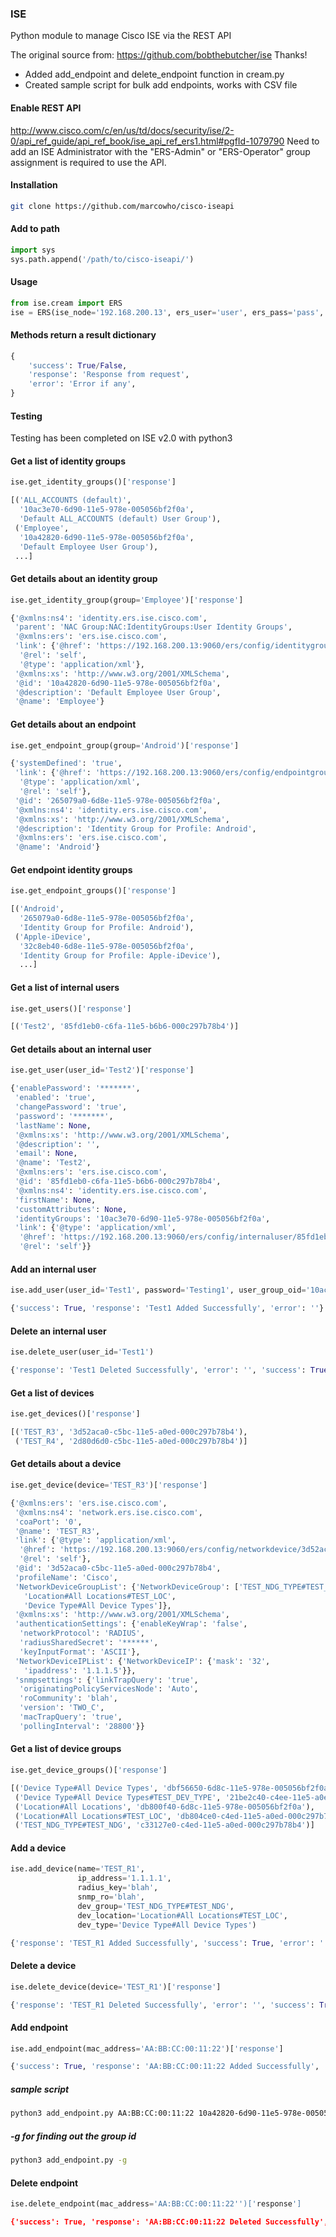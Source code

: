 ### ISE
Python module to manage Cisco ISE via the REST API

The original source from: https://github.com/bobthebutcher/ise Thanks!
- Added add_endpoint and delete_endpoint function in cream.py
- Created sample script for bulk add endpoints, works with CSV file
####

#### Enable REST API
http://www.cisco.com/c/en/us/td/docs/security/ise/2-0/api_ref_guide/api_ref_book/ise_api_ref_ers1.html#pgfId-1079790
Need to add an ISE Administrator with the "ERS-Admin" or "ERS-Operator" group assignment is required to use the API.

#### Installation
```bash
git clone https://github.com/marcowho/cisco-iseapi
```

#### Add to path
```python
import sys
sys.path.append('/path/to/cisco-iseapi/')
```

#### Usage
```python
from ise.cream import ERS
ise = ERS(ise_node='192.168.200.13', ers_user='user', ers_pass='pass', verify=False, disable_warnings=True)
```

#### Methods return a result dictionary
```python
{
    'success': True/False,
    'response': 'Response from request',
    'error': 'Error if any',
}
```

#### Testing
Testing has been completed on ISE v2.0 with python3

#### Get a list of identity groups
```python
ise.get_identity_groups()['response']

[('ALL_ACCOUNTS (default)',
  '10ac3e70-6d90-11e5-978e-005056bf2f0a',
  'Default ALL_ACCOUNTS (default) User Group'),
 ('Employee',
  '10a42820-6d90-11e5-978e-005056bf2f0a',
  'Default Employee User Group'),
 ...]
```

#### Get details about an identity group
```python
ise.get_identity_group(group='Employee')['response']

{'@xmlns:ns4': 'identity.ers.ise.cisco.com',
 'parent': 'NAC Group:NAC:IdentityGroups:User Identity Groups',
 '@xmlns:ers': 'ers.ise.cisco.com',
 'link': {'@href': 'https://192.168.200.13:9060/ers/config/identitygroup/10a42820-6d90-11e5-978e-005056bf2f0a',
  '@rel': 'self',
  '@type': 'application/xml'},
 '@xmlns:xs': 'http://www.w3.org/2001/XMLSchema',
 '@id': '10a42820-6d90-11e5-978e-005056bf2f0a',
 '@description': 'Default Employee User Group',
 '@name': 'Employee'}
```

#### Get details about an endpoint
```python
ise.get_endpoint_group(group='Android')['response']

{'systemDefined': 'true',
 'link': {'@href': 'https://192.168.200.13:9060/ers/config/endpointgroup/265079a0-6d8e-11e5-978e-005056bf2f0a',
  '@type': 'application/xml',
  '@rel': 'self'},
 '@id': '265079a0-6d8e-11e5-978e-005056bf2f0a',
 '@xmlns:ns4': 'identity.ers.ise.cisco.com',
 '@xmlns:xs': 'http://www.w3.org/2001/XMLSchema',
 '@description': 'Identity Group for Profile: Android',
 '@xmlns:ers': 'ers.ise.cisco.com',
 '@name': 'Android'}
```

#### Get endpoint identity groups
```python
ise.get_endpoint_groups()['response']

[('Android',
  '265079a0-6d8e-11e5-978e-005056bf2f0a',
  'Identity Group for Profile: Android'),
 ('Apple-iDevice',
  '32c8eb40-6d8e-11e5-978e-005056bf2f0a',
  'Identity Group for Profile: Apple-iDevice'),
  ...]
```

#### Get a list of internal users
```python
ise.get_users()['response']

[('Test2', '85fd1eb0-c6fa-11e5-b6b6-000c297b78b4')]
```

#### Get details about an internal user
```python
ise.get_user(user_id='Test2')['response']

{'enablePassword': '*******',
 'enabled': 'true',
 'changePassword': 'true',
 'password': '*******',
 'lastName': None,
 '@xmlns:xs': 'http://www.w3.org/2001/XMLSchema',
 '@description': '',
 'email': None,
 '@name': 'Test2',
 '@xmlns:ers': 'ers.ise.cisco.com',
 '@id': '85fd1eb0-c6fa-11e5-b6b6-000c297b78b4',
 '@xmlns:ns4': 'identity.ers.ise.cisco.com',
 'firstName': None,
 'customAttributes': None,
 'identityGroups': '10ac3e70-6d90-11e5-978e-005056bf2f0a',
 'link': {'@type': 'application/xml',
  '@href': 'https://192.168.200.13:9060/ers/config/internaluser/85fd1eb0-c6fa-11e5-b6b6-000c297b78b4',
  '@rel': 'self'}}
```

#### Add an internal user
```python
ise.add_user(user_id='Test1', password='Testing1', user_group_oid='10ac3e70-6d90-11e5-978e-005056bf2f0a')

{'success': True, 'response': 'Test1 Added Successfully', 'error': ''}
```

#### Delete an internal user
```python
ise.delete_user(user_id='Test1')

{'response': 'Test1 Deleted Successfully', 'error': '', 'success': True}
```

#### Get a list of devices
```python
ise.get_devices()['response']

[('TEST_R3', '3d52aca0-c5bc-11e5-a0ed-000c297b78b4'),
 ('TEST_R4', '2d80d6d0-c5bc-11e5-a0ed-000c297b78b4')]
```

#### Get details about a device
```python
ise.get_device(device='TEST_R3')['response']

{'@xmlns:ers': 'ers.ise.cisco.com',
 '@xmlns:ns4': 'network.ers.ise.cisco.com',
 'coaPort': '0',
 '@name': 'TEST_R3',
 'link': {'@type': 'application/xml',
  '@href': 'https://192.168.200.13:9060/ers/config/networkdevice/3d52aca0-c5bc-11e5-a0ed-000c297b78b4',
  '@rel': 'self'},
 '@id': '3d52aca0-c5bc-11e5-a0ed-000c297b78b4',
 'profileName': 'Cisco',
 'NetworkDeviceGroupList': {'NetworkDeviceGroup': ['TEST_NDG_TYPE#TEST_NDG',
   'Location#All Locations#TEST_LOC',
   'Device Type#All Device Types']},
 '@xmlns:xs': 'http://www.w3.org/2001/XMLSchema',
 'authenticationSettings': {'enableKeyWrap': 'false',
  'networkProtocol': 'RADIUS',
  'radiusSharedSecret': '******',
  'keyInputFormat': 'ASCII'},
 'NetworkDeviceIPList': {'NetworkDeviceIP': {'mask': '32',
   'ipaddress': '1.1.1.5'}},
 'snmpsettings': {'linkTrapQuery': 'true',
  'originatingPolicyServicesNode': 'Auto',
  'roCommunity': 'blah',
  'version': 'TWO_C',
  'macTrapQuery': 'true',
  'pollingInterval': '28800'}}
```

#### Get a list of device groups
```python
ise.get_device_groups()['response']

[('Device Type#All Device Types', 'dbf56650-6d8c-11e5-978e-005056bf2f0a'),
 ('Device Type#All Device Types#TEST_DEV_TYPE', '21be2c40-c4ee-11e5-a0ed-000c297b78b4'),
 ('Location#All Locations', 'db800f40-6d8c-11e5-978e-005056bf2f0a'),
 ('Location#All Locations#TEST_LOC', 'db804ce0-c4ed-11e5-a0ed-000c297b78b4'),
 ('TEST_NDG_TYPE#TEST_NDG', 'c33127e0-c4ed-11e5-a0ed-000c297b78b4')]
```

#### Add a device
```python
ise.add_device(name='TEST_R1', 
               ip_address='1.1.1.1', 
               radius_key='blah', 
               snmp_ro='blah', 
               dev_group='TEST_NDG_TYPE#TEST_NDG', 
               dev_location='Location#All Locations#TEST_LOC', 
               dev_type='Device Type#All Device Types')

{'response': 'TEST_R1 Added Successfully', 'success': True, 'error': ''}
```

#### Delete a device
```python
ise.delete_device(device='TEST_R1')['response']

{'response': 'TEST_R1 Deleted Successfully', 'error': '', 'success': True}
``` 

#### Add endpoint
```python
ise.add_endpoint(mac_address='AA:BB:CC:00:11:22')['response']

{'success': True, 'response': 'AA:BB:CC:00:11:22 Added Successfully', 'error': ''}
``` 

##### sample script 
```bash
python3 add_endpoint.py AA:BB:CC:00:11:22 10a42820-6d90-11e5-978e-005056bf2f0a
``` 
##### -g for finding out the group id
```bash
python3 add_endpoint.py -g
``` 

#### Delete endpoint
```python
ise.delete_endpoint(mac_address='AA:BB:CC:00:11:22'')['response']

{'success': True, 'response': 'AA:BB:CC:00:11:22 Deleted Successfully', 'error': ''}
```
